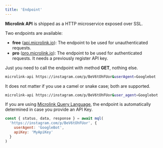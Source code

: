 ```yaml
---
title: 'Endpoint'
---
```


**Microlink API** is shipped as a HTTP microservice exposed over SSL. 

Two endpoints are available:

- **free** ([api.microlink.io](https://api.microlink.io)): The endpoint to be used for unauthenticated requests.
- **pro** ([pro.microlink.io](https://pro.microlink.io)): The endpoint to be used for authenticated requests. It needs a previously register API key.

Just you need to call the endpoint with method **GET**, nothing else.

```bash
microlink-api https://instagram.com/p/BeV6tOhFUor&userAgent=Googlebot
```

<Figcaption children='Any additional API Parameter needs to be provided as query parameter.' />

It does not matter if you use a camel or snake case; both are supported.

```bash
microlink-api https://instagram.com/p/BeV6tOhFUor&user_agent=Googlebot
```

<Figcaption children='Provide the same API parameter but using snake_case has the same effect.' />

If you are using [Microlink Query Language](/docs/mql), the endpoint is automatically determined in case you provide an API Key.

```js
const { status, data, response } = await mql(
  'https://instagram.com/p/BeV6tOhFUor', {
    userAgent: 'GoogleBot',
    apiKey: 'MyApiKey'
  }
)
```
